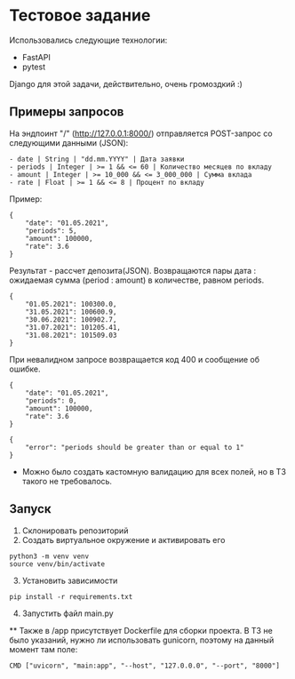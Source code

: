 # Тестовое задание

Использовались следующие технологии: 

- FastAPI
- pytest

Django для этой задачи, действительно, очень громоздкий :)

## Примеры запросов

На эндпоинт "/" (http://127.0.0.1:8000/) отправляется POST-запрос со следующими данными (JSON):

```plaintext
- date | String | "dd.mm.YYYY" | Дата заявки
- periods | Integer | >= 1 && <= 60 | Количество месяцев по вкладу
- amount | Integer | >= 10_000 && <= 3_000_000 | Сумма вклада
- rate | Float | >= 1 && <= 8 | Процент по вкладу
```

Пример:

```plaintext
{
    "date": "01.05.2021",
    "periods": 5,
    "amount": 100000,
    "rate": 3.6
}
```

Результат - рассчет депозита(JSON). Возвращаются пары дата : ожидаемая сумма (period : amount) в количестве, равном periods.

```plaintext
{
    "01.05.2021": 100300.0,
    "31.05.2021": 100600.9,
    "30.06.2021": 100902.7,
    "31.07.2021": 101205.41,
    "31.08.2021": 101509.03
}
```

При невалидном запросе возвращается код 400 и сообщение об ошибке.

```plaintext
{
    "date": "01.05.2021",
    "periods": 0,
    "amount": 100000,
    "rate": 3.6
}
```

```plaintext
{
    "error": "periods should be greater than or equal to 1"
}
```

* Можно было создать кастомную валидацию для всех полей, но в ТЗ такого не требовалось.


## Запуск

1. Склонировать репозиторий
2. Создать виртуальное окружение и активировать его
```plaintext
python3 -m venv venv
source venv/bin/activate
```
3. Установить зависимости
```plaintext
pip install -r requirements.txt
```
4. Запустить файл main.py

** Также в /app присутствует Dockerfile для сборки проекта. В ТЗ не было указаний, нужно ли использовать gunicorn, поэтому на данный момент там поле:
```plaintext
CMD ["uvicorn", "main:app", "--host", "127.0.0.0", "--port", "8000"]
```

